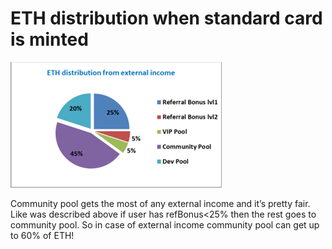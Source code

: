# ETH distribution when standard card is minted

![](../.gitbook/assets/image.png)

Community pool gets the most of any external income and it’s pretty fair. Like was described above if user has refBonus<25% then the rest goes to community pool. So in case of external income community pool can get up to 60% of ETH!

&#x20;
